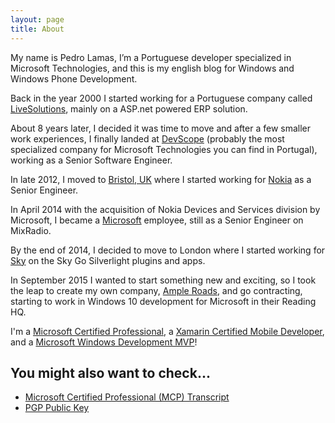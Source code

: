 ```yaml
---
layout: page
title: About
---
```


My name is Pedro Lamas, I’m a Portuguese developer specialized in Microsoft Technologies, and this is my english blog for Windows and Windows Phone Development.

Back in the year 2000 I started working for a Portuguese company called [LiveSolutions](http://www.livesolutions.pt), mainly on a ASP.net powered ERP solution.

About 8 years later, I decided it was time to move and after a few smaller work experiences, I finally landed at [DevScope](http://www.devscope.net) (probably the most specialized company for Microsoft Technologies you can find in Portugal), working as a Senior Software Engineer.

In late 2012, I moved to [Bristol, UK](https://maps.google.com/maps?q=Bristol,+UK&hl=en&ll=51.454488,-2.587881&spn=0.011753,0.033023&sll=37.0625,-95.677068&sspn=60.158465,135.263672&hnear=Bristol,+City+of+Bristol,+United+Kingdom&t=m&z=16) where I started working for [Nokia](http://www.nokia.com) as a Senior Engineer.

In April 2014 with the acquisition of Nokia Devices and Services division by Microsoft, I became a [Microsoft](http://www.microsoft.com) employee, still as a Senior Engineer on MixRadio.

By the end of 2014, I decided to move to London where I started working for [Sky](http://www.sky.com) on the Sky Go Silverlight plugins and apps.

In September 2015 I wanted to start something new and exciting, so I took the leap to create my own company, [Ample Roads](http://www.ampleroads.com), and go contracting, starting to work in Windows 10 development for Microsoft in their Reading HQ.

I'm a [Microsoft Certified Professional](about/mcp-transcript), a [Xamarin Certified Mobile Developer](2017-07-24-xamarin-certified-mobile-developer), and a [Microsoft Windows Development MVP](2017-03-02-awarded-microsoft-windows-development-mvp-2017)!

## You might also want to check...

- [Microsoft Certified Professional (MCP) Transcript](about/mcp-transcript)
- [PGP Public Key](about/pgp-public-key)
